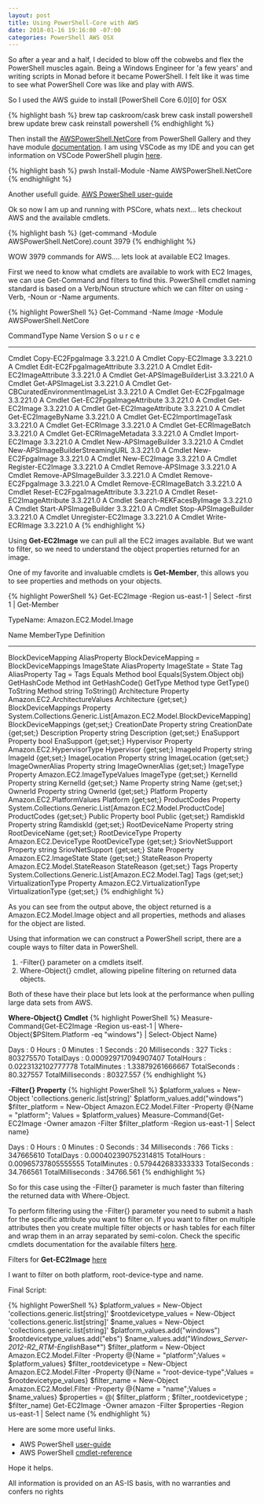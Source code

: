 ```yaml
---
layout: post
title: Using PowerShell-Core with AWS
date: 2018-01-16 19:16:00 -07:00
categories: PowerShell AWS OSX
---
```


So after a year and a half, I decided to blow off the cobwebs and flex the PowerShell muscles again. Being a Windows Engineer for 'a few years' and writing scripts in Monad before it became PowerShell. I felt like it was time to see what PowerShell Core was like and play with AWS.

So I used the AWS guide to install [PowerShell Core 6.0][0] for OSX

{% highlight bash %}
brew tap caskroom/cask
brew cask install powershell
brew update
brew cask reinstall powershell
{% endhighlight %}

Then install the [AWSPowerShell.NetCore][2] from PowerShell Gallery and they have module [documentation][3]. I am using VSCode as my IDE and you can get information on VSCode PowerShell plugin [here][4].

{% highlight bash %}
pwsh
Install-Module -Name AWSPowerShell.NetCore
{% endhighlight %}

Another usefull guide. [AWS PowerShell user-guide][1]

Ok so now I am up and running with PSCore, whats next... lets checkout AWS and the available cmdlets.

{% highlight bash %}
(get-command -Module AWSPowerShell.NetCore).count
3979
{% endhighlight %}

WOW 3979 commands for AWS.... lets look at available EC2 Images.

First we need to know what cmdlets are available to work with EC2 Images, we can use Get-Command and filters to find this. PowerShell cmdlet naming standard is based on a Verb/Noun structure which we can filter on using -Verb, -Noun or -Name arguments.

{% highlight PowerShell %}
Get-Command -Name *Image* -Module AWSPowerShell.NetCore

CommandType     Name                                               Version    S
                                                                              o
                                                                              u
                                                                              r
                                                                              c
                                                                              e
-----------     ----                                               -------    -
Cmdlet          Copy-EC2FpgaImage                                  3.3.221.0  A
Cmdlet          Copy-EC2Image                                      3.3.221.0  A
Cmdlet          Edit-EC2FpgaImageAttribute                         3.3.221.0  A
Cmdlet          Edit-EC2ImageAttribute                             3.3.221.0  A
Cmdlet          Get-APSImageBuilderList                            3.3.221.0  A
Cmdlet          Get-APSImageList                                   3.3.221.0  A
Cmdlet          Get-CBCuratedEnvironmentImageList                  3.3.221.0  A
Cmdlet          Get-EC2FpgaImage                                   3.3.221.0  A
Cmdlet          Get-EC2FpgaImageAttribute                          3.3.221.0  A
Cmdlet          Get-EC2Image                                       3.3.221.0  A
Cmdlet          Get-EC2ImageAttribute                              3.3.221.0  A
Cmdlet          Get-EC2ImageByName                                 3.3.221.0  A
Cmdlet          Get-EC2ImportImageTask                             3.3.221.0  A
Cmdlet          Get-ECRImage                                       3.3.221.0  A
Cmdlet          Get-ECRImageBatch                                  3.3.221.0  A
Cmdlet          Get-ECRImageMetadata                               3.3.221.0  A
Cmdlet          Import-EC2Image                                    3.3.221.0  A
Cmdlet          New-APSImageBuilder                                3.3.221.0  A
Cmdlet          New-APSImageBuilderStreamingURL                    3.3.221.0  A
Cmdlet          New-EC2FpgaImage                                   3.3.221.0  A
Cmdlet          New-EC2Image                                       3.3.221.0  A
Cmdlet          Register-EC2Image                                  3.3.221.0  A
Cmdlet          Remove-APSImage                                    3.3.221.0  A
Cmdlet          Remove-APSImageBuilder                             3.3.221.0  A
Cmdlet          Remove-EC2FpgaImage                                3.3.221.0  A
Cmdlet          Remove-ECRImageBatch                               3.3.221.0  A
Cmdlet          Reset-EC2FpgaImageAttribute                        3.3.221.0  A
Cmdlet          Reset-EC2ImageAttribute                            3.3.221.0  A
Cmdlet          Search-REKFacesByImage                             3.3.221.0  A
Cmdlet          Start-APSImageBuilder                              3.3.221.0  A
Cmdlet          Stop-APSImageBuilder                               3.3.221.0  A
Cmdlet          Unregister-EC2Image                                3.3.221.0  A
Cmdlet          Write-ECRImage                                     3.3.221.0  A
{% endhighlight %}

Using **Get-EC2Image** we can pull all the EC2 images available. But we want to filter, so we need to understand the object properties returned for an image.

One of my favorite and invaluable cmdlets is **Get-Member**, this allows you to see properties and methods on your objects.

{% highlight PowerShell %}
Get-EC2Image -Region us-east-1 | Select -first 1 | Get-Member

  TypeName: Amazon.EC2.Model.Image

Name                MemberType    Definition
----                ----------    ----------
BlockDeviceMapping  AliasProperty BlockDeviceMapping = BlockDeviceMappings
ImageState          AliasProperty ImageState = State
Tag                 AliasProperty Tag = Tags
Equals              Method        bool Equals(System.Object obj)
GetHashCode         Method        int GetHashCode()
GetType             Method        type GetType()
ToString            Method        string ToString()
Architecture        Property      Amazon.EC2.ArchitectureValues Architecture {get;set;}
BlockDeviceMappings Property      System.Collections.Generic.List[Amazon.EC2.Model.BlockDeviceMapping] BlockDeviceMappings {get;set;}
CreationDate        Property      string CreationDate {get;set;}
Description         Property      string Description {get;set;}
EnaSupport          Property      bool EnaSupport {get;set;}
Hypervisor          Property      Amazon.EC2.HypervisorType Hypervisor {get;set;}
ImageId             Property      string ImageId {get;set;}
ImageLocation       Property      string ImageLocation {get;set;}
ImageOwnerAlias     Property      string ImageOwnerAlias {get;set;}
ImageType           Property      Amazon.EC2.ImageTypeValues ImageType {get;set;}
KernelId            Property      string KernelId {get;set;}
Name                Property      string Name {get;set;}
OwnerId             Property      string OwnerId {get;set;}
Platform            Property      Amazon.EC2.PlatformValues Platform {get;set;}
ProductCodes        Property      System.Collections.Generic.List[Amazon.EC2.Model.ProductCode] ProductCodes {get;set;}
Public              Property      bool Public {get;set;}
RamdiskId           Property      string RamdiskId {get;set;}
RootDeviceName      Property      string RootDeviceName {get;set;}
RootDeviceType      Property      Amazon.EC2.DeviceType RootDeviceType {get;set;}
SriovNetSupport     Property      string SriovNetSupport {get;set;}
State               Property      Amazon.EC2.ImageState State {get;set;}
StateReason         Property      Amazon.EC2.Model.StateReason StateReason {get;set;}
Tags                Property      System.Collections.Generic.List[Amazon.EC2.Model.Tag] Tags {get;set;}
VirtualizationType  Property      Amazon.EC2.VirtualizationType VirtualizationType {get;set;}
{% endhighlight %}

As you can see from the output above, the object returned is a Amazon.EC2.Model.Image object and all properties, methods and aliases for the object are listed.

Using that information we can construct a PowerShell script, there are a couple ways to filter data in PowerShell.

1. -Filter{} parameter on a cmdlets itself.
2. Where-Object{} cmdlet, allowing pipeline filtering on returned data objects.

Both of these have their place but lets look at the performance when pulling large data sets from AWS.

**Where-Object{} Cmdlet**
{% highlight PowerShell %}
Measure-Command{Get-EC2Image -Region us-east-1 | Where-Object{$PSItem.Platform -eq "windows"} | Select-Object Name}

Days              : 0
Hours             : 0
Minutes           : 1
Seconds           : 20
Milliseconds      : 327
Ticks             : 803275570
TotalDays         : 0.000929717094907407
TotalHours        : 0.0223132102777778
TotalMinutes      : 1.33879261666667
TotalSeconds      : 80.327557
TotalMilliseconds : 80327.557
{% endhighlight %}

**-Filter{} Property**
{% highlight PowerShell %}
$platform_values = New-Object 'collections.generic.list[string]'
$platform_values.add("windows")
$filter_platform = New-Object Amazon.EC2.Model.Filter -Property @{Name = "platform"; Values = $platform_values}
Measure-Command{Get-EC2Image -Owner amazon -Filter $filter_platform -Region us-east-1 | Select name}

Days              : 0
Hours             : 0
Minutes           : 0
Seconds           : 34
Milliseconds      : 766
Ticks             : 347665610
TotalDays         : 0.000402390752314815
TotalHours        : 0.00965737805555555
TotalMinutes      : 0.579442683333333
TotalSeconds      : 34.766561
TotalMilliseconds : 34766.561
{% endhighlight %}

So for this case using the -Filter{} parameter is much faster than filtering the returned data with Where-Object.

To perform filtering using the -Filter{} parameter you need to submit a hash for the specific attribute you want to filter on. If you want to filter on multiple attributes then you create multiple filter objects or hash tables for each filter and wrap them in an array separated by semi-colon. Check the specific cmdlets documentation for the available filters [here][7].

Filters for **Get-EC2Image** [here][6]

I want to filter on both platform, root-device-type and name.

Final Script:

{% highlight PowerShell %}
$platform_values = New-Object 'collections.generic.list[string]'
$rootdevicetype_values = New-Object 'collections.generic.list[string]'
$name_values = New-Object 'collections.generic.list[string]'
$platform_values.add("windows")
$rootdevicetype_values.add("ebs")
$name_values.add("*Windows_Server-2012-R2_RTM-English*Base*")
$filter_platform = New-Object Amazon.EC2.Model.Filter -Property @{Name = "platform";Values = $platform_values}
$filter_rootdevicetype = New-Object Amazon.EC2.Model.Filter -Property @{Name = "root-device-type";Values = $rootdevicetype_values}
$filter_name = New-Object Amazon.EC2.Model.Filter -Property @{Name = "name";Values = $name_values}
$properties = @( $filter_platform ; $filter_rootdevicetype ; $filter_name)
Get-EC2Image -Owner amazon -Filter $properties -Region us-east-1 | Select name
{% endhighlight %}

Here are some more useful links.

- AWS PowerShell [user-guide][5]
- AWS PowerShell [cmdlet-reference][7]

Hope it helps.

All information is provided on an AS-IS basis, with no warranties and confers no rights

[1]: https://github.com/PowerShell/PowerShell/blob/master/docs/installation/macos.md
[2]: https://www.PowerShellgallery.com/packages/AWSPowerShell.NetCore/3.3.221.0
[3]: https://docs.aws.amazon.com/powershell/latest/reference/Index.html
[4]: https://github.com/PowerShell/vscode-PowerShell
[5]: https://docs.aws.amazon.com/powershell/latest/userguide/aws-pst-ug.pdf
[6]: https://docs.aws.amazon.com/powershell/latest/reference/items/Get-EC2Image.html
[7]: https://docs.aws.amazon.com/powershell/latest/reference/
